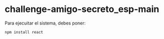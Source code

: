 # challenge-amigo-secreto_esp-main
Para ejecuitar el sistema, debes poner:

<code>npm install react</code>
